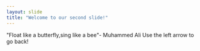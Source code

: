 ```yaml
---
layout: slide
title: "Welcome to our second slide!"
---
```

"Float like a butterfly,sing like a bee"- Muhammed Ali
Use the left arrow to go back!
